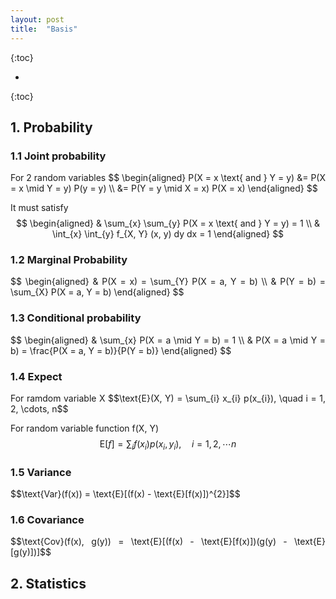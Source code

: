 ```yaml
---
layout: post
title:  "Basis"
---
```

<script type="text/x-mathjax-config">
MathJax.Hub.Config({
  tex2jax: {
    inlineMath: [['$','$'], ['\\(','\\)']],
    processEscapes: true
  }
});
</script>
<script src="https://cdnjs.cloudflare.com/ajax/libs/mathjax/2.7.0/MathJax.js?config=TeX-AMS-MML_HTMLorMML" type="text/javascript"></script>


{:toc}

* 
{:toc}


<style>
table {
  border-collapse: collapse;
  border: 1px solid black;
  margin: 0 auto;
} 

th,td {
  border: 1px solid black;
  text-align: center;
  padding: 20px;
}

table.a {
  table-layout: auto;
  width: 180px;  
}

table.b {
  table-layout: fixed;
  width: 600px;  
}

table.c {
  table-layout: auto;
  width: 100%;  
}

table.d {
  table-layout: fixed;
  width: 100%;  
}
</style>


## 1. Probability
### 1.1 Joint probability
<p align="justify">
For 2 random variables
$$
\begin{aligned}
P(X = x \text{ and } Y = y) &= P(X = x \mid Y = y) P(y = y) \\
&= P(Y = y \mid X = x) P(X = x)
\end{aligned}
$$

It must satisfy
$$
\begin{aligned}
& \sum_{x} \sum_{y} P(X = x \text{ and } Y = y) = 1 \\
& \int_{x} \int_{y} f_{X, Y} (x, y) dy dx = 1
\end{aligned}
$$
</p>

### 1.2 Marginal Probability
<p align="justify">
$$
\begin{aligned}
& P(X = x) = \sum_{Y} P(X = a, Y = b) \\
& P(Y = b) = \sum_{X} P(X = a, Y = b)
\end{aligned}
$$
</p>

### 1.3 Conditional probability
<p align="justify">
$$
\begin{aligned}
& \sum_{x} P(X = a \mid Y = b) = 1 \\
& P(X = a \mid Y = b) = \frac{P(X = a, Y = b)}{P(Y = b)}
\end{aligned}
$$
</p>

### 1.4 Expect
<p align="justify">
For ramdom variable X
$$\text{E}(X, Y) = \sum_{i} x_{i} p(x_{i}), \quad i = 1, 2, \cdots, n$$

For random variable function f(X, Y)
$$\text{E}[f] = \sum_{i} f(x_{i}) p(x_{i}, y_{i}), \quad i = 1, 2, \cdots n$$
</p>

### 1.5 Variance
<p align="justify">
$$\text{Var}(f(x)) = \text{E}[(f(x) - \text{E}[f(x)])^{2}]$$
</p>

### 1.6 Covariance
<p align="justify">
$$\text{Cov}(f(x), g(y)) = \text{E}[(f(x) - \text{E}[f(x)])(g(y) - \text{E}[g(y)])]$$
</p>

## 2. Statistics
<p align="justify">

</p>